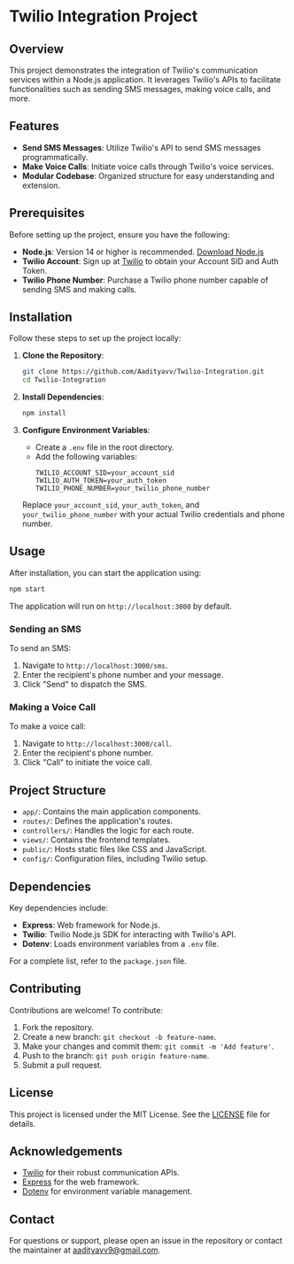 # Twilio Integration Project

## Overview

This project demonstrates the integration of Twilio's communication services within a Node.js application. It leverages Twilio's APIs to facilitate functionalities such as sending SMS messages, making voice calls, and more.

## Features

- **Send SMS Messages**: Utilize Twilio's API to send SMS messages programmatically.
- **Make Voice Calls**: Initiate voice calls through Twilio's voice services.
- **Modular Codebase**: Organized structure for easy understanding and extension.

## Prerequisites

Before setting up the project, ensure you have the following:

- **Node.js**: Version 14 or higher is recommended. [Download Node.js](https://nodejs.org/)
- **Twilio Account**: Sign up at [Twilio](https://www.twilio.com/) to obtain your Account SID and Auth Token.
- **Twilio Phone Number**: Purchase a Twilio phone number capable of sending SMS and making calls.

## Installation

Follow these steps to set up the project locally:

1. **Clone the Repository**:
   ```bash
   git clone https://github.com/Aadityavv/Twilio-Integration.git
   cd Twilio-Integration
   ```

2. **Install Dependencies**:
   ```bash
   npm install
   ```

3. **Configure Environment Variables**:
   - Create a `.env` file in the root directory.
   - Add the following variables:
     ```
     TWILIO_ACCOUNT_SID=your_account_sid
     TWILIO_AUTH_TOKEN=your_auth_token
     TWILIO_PHONE_NUMBER=your_twilio_phone_number
     ```
   Replace `your_account_sid`, `your_auth_token`, and `your_twilio_phone_number` with your actual Twilio credentials and phone number.

## Usage

After installation, you can start the application using:

```bash
npm start
```

The application will run on `http://localhost:3000` by default.

### Sending an SMS

To send an SMS:

1. Navigate to `http://localhost:3000/sms`.
2. Enter the recipient's phone number and your message.
3. Click "Send" to dispatch the SMS.

### Making a Voice Call

To make a voice call:

1. Navigate to `http://localhost:3000/call`.
2. Enter the recipient's phone number.
3. Click "Call" to initiate the voice call.

## Project Structure

- `app/`: Contains the main application components.
- `routes/`: Defines the application's routes.
- `controllers/`: Handles the logic for each route.
- `views/`: Contains the frontend templates.
- `public/`: Hosts static files like CSS and JavaScript.
- `config/`: Configuration files, including Twilio setup.

## Dependencies

Key dependencies include:

- **Express**: Web framework for Node.js.
- **Twilio**: Twilio Node.js SDK for interacting with Twilio's API.
- **Dotenv**: Loads environment variables from a `.env` file.

For a complete list, refer to the `package.json` file.

## Contributing

Contributions are welcome! To contribute:

1. Fork the repository.
2. Create a new branch: `git checkout -b feature-name`.
3. Make your changes and commit them: `git commit -m 'Add feature'`.
4. Push to the branch: `git push origin feature-name`.
5. Submit a pull request.

## License

This project is licensed under the MIT License. See the [LICENSE](LICENSE) file for details.

## Acknowledgements

- [Twilio](https://www.twilio.com/) for their robust communication APIs.
- [Express](https://expressjs.com/) for the web framework.
- [Dotenv](https://www.npmjs.com/package/dotenv) for environment variable management.

## Contact

For questions or support, please open an issue in the repository or contact the maintainer at aadityavv9@gmail.com.
